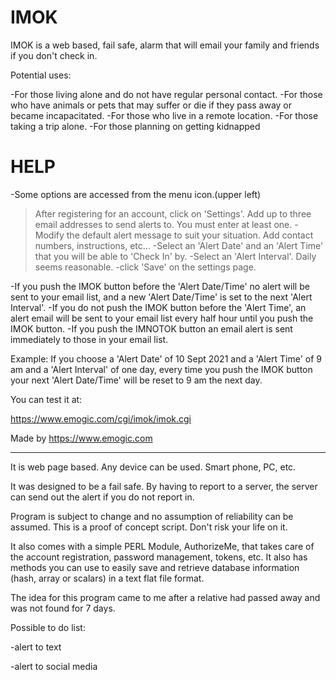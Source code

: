 # IMOK

IMOK is a web based, fail safe, alarm that will email your family and friends if you don't check in.

Potential uses:

-For those living alone and do not have regular personal contact.
-For those who have animals or pets that may suffer or die if they pass away or became incapacitated.
-For those who live in a remote location.
-For those taking a trip alone.
-For those planning on getting kidnapped

# HELP

-Some options are accessed from the menu icon.(upper left)
>After registering for an account, click on 'Settings'.
>Add up to three email addresses to send alerts to. You must enter at least one.
-Modify the default alert message to suit your situation. Add contact numbers, instructions, etc...
-Select an 'Alert Date' and an 'Alert Time' that you will be able to 'Check In' by. 
-Select an 'Alert Interval'. Daily seems reasonable. 
-click 'Save' on the settings page.

-If you push the IMOK button before the 'Alert Date/Time' no alert will be sent to your email list, and a new 'Alert Date/Time' is set to the next 'Alert Interval'. 
-If you do not push the IMOK button before the 'Alert Time', an alert email will be sent to your email list every half hour until you push the IMOK button.
-If you push the IMNOTOK button an email alert is sent immediately to those in your email list. 

Example: If you choose a 'Alert Date' of 10 Sept 2021 and a 'Alert Time' of 9 am and a 'Alert Interval' of one day, every time you push the IMOK button your next 'Alert Date/Time' will be reset to 9 am the next day.

You can test it at:

https://www.emogic.com/cgi/imok/imok.cgi

Made by https://www.emogic.com

-------------------------------------

It is web page based. Any device can be used. Smart phone, PC, etc.

It was designed to be a fail safe. By having to report to a server, the server can send out the alert if you do not report in.

Program is subject to change and no assumption of reliability can be assumed.
This is a proof of concept script. Don't risk your life on it.

It also comes with a simple PERL Module, AuthorizeMe, that takes care of the account registration, password management, tokens, etc.
It also has methods you can use to easily save and retrieve database information (hash, array or scalars) in a text flat file format.

The idea for this program came to me after a relative had passed away and was not found for 7 days.

Possible to do list:

-alert to text

-alert to social media
